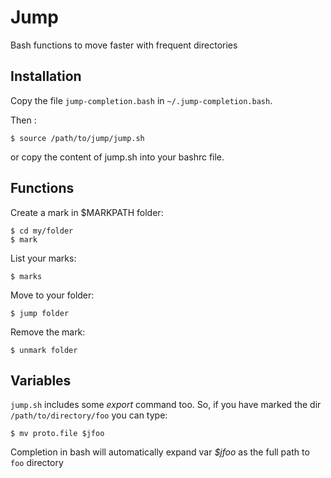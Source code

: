 Jump
====

Bash functions to move faster with frequent directories


Installation
------------

Copy the file `jump-completion.bash` in `~/.jump-completion.bash`.

Then :

```
$ source /path/to/jump/jump.sh
```
or copy the content of jump.sh into your bashrc file.

Functions
---------

Create a mark in $MARKPATH folder:

```
$ cd my/folder
$ mark
```

List your marks:
```
$ marks
```

Move to your folder:
```
$ jump folder
```

Remove the mark:
```
$ unmark folder
```

Variables
---------

`jump.sh` includes some *export* command too. So, if you have marked the dir `/path/to/directory/foo` you can type:

```
$ mv proto.file $jfoo
```

Completion in bash will automatically expand var *$jfoo* as the full path to `foo` directory
